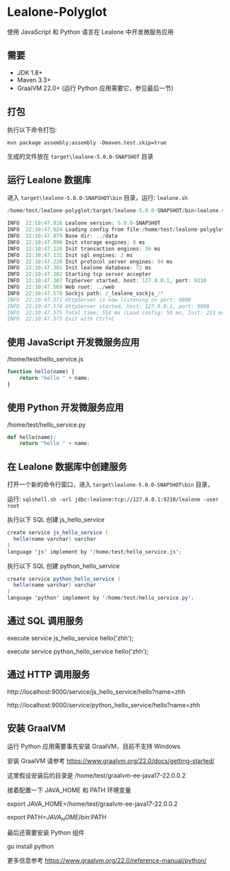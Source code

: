 # Lealone-Polyglot

使用 JavaScript 和 Python 语言在 Lealone 中开发微服务应用


## 需要

* JDK 1.8+
* Maven 3.3+
* GraalVM 22.0+ (运行 Python 应用需要它，参见最后一节)


## 打包

执行以下命令打包:

`mvn package assembly:assembly -Dmaven.test.skip=true`

生成的文件放在 `target\lealone-5.0.0-SNAPSHOT` 目录


## 运行 Lealone 数据库

进入 `target\lealone-5.0.0-SNAPSHOT\bin` 目录，运行: `lealone.sh`

```java
/home/test/lealone-polyglot/target/lealone-5.0.0-SNAPSHOT/bin>lealone.sh

INFO  22:10:47.016 Lealone version: 5.0.0-SNAPSHOT
INFO  22:10:47.024 Loading config from file:/home/test/lealone-polyglot/target/lealone-5.0.0-SNAPSHOT/conf/lealone.yaml
INFO  22:10:47.079 Base dir: ../data
INFO  22:10:47.090 Init storage engines: 8 ms
INFO  22:10:47.128 Init transaction engines: 36 ms
INFO  22:10:47.131 Init sql engines: 2 ms
INFO  22:10:47.228 Init protocol server engines: 94 ms
INFO  22:10:47.301 Init lealone database: 72 ms
INFO  22:10:47.302 Starting tcp server accepter
INFO  22:10:47.307 TcpServer started, host: 127.0.0.1, port: 9210
INFO  22:10:47.569 Web root: ../web
INFO  22:10:47.570 Sockjs path: /_lealone_sockjs_/*
INFO  22:10:47.571 HttpServer is now listening on port: 9000
INFO  22:10:47.574 HttpServer started, host: 127.0.0.1, port: 9000
INFO  22:10:47.575 Total time: 554 ms (Load config: 59 ms, Init: 223 ms, Start: 272 ms)
INFO  22:10:47.575 Exit with Ctrl+C
```

## 使用 JavaScript 开发微服务应用

/home/test/hello_service.js

```JavaScript
function hello(name) {
    return "hello " + name;
}
```

## 使用 Python 开发微服务应用

/home/test/hello_service.py

```Python
def hello(name):
    return "hello " + name;
```


## 在 Lealone 数据库中创建服务

打开一个新的命令行窗口，进入 `target\lealone-5.0.0-SNAPSHOT\bin` 目录，

运行: `sqlshell.sh -url jdbc:lealone:tcp://127.0.0.1:9210/lealone -user root`

执行以下 SQL 创建 js_hello_service

```java
create service js_hello_service (
  hello(name varchar) varchar
)
language 'js' implement by '/home/test/hello_service.js';
```

执行以下 SQL 创建 python_hello_service

```java
create service python_hello_service (
  hello(name varchar) varchar
)
language 'python' implement by '/home/test/hello_service.py';
```


## 通过 SQL 调用服务

execute service js_hello_service hello('zhh');

execute service python_hello_service hello('zhh');



## 通过 HTTP 调用服务

http://localhost:9000/service/js_hello_service/hello?name=zhh

http://localhost:9000/service/python_hello_service/hello?name=zhh


## 安装 GraalVM

运行 Python 应用需要事先安装 GraalVM，目前不支持 Windows

安装 GraalVM 请参考 https://www.graalvm.org/22.0/docs/getting-started/

这里假设安装后的目录是 /home/test/graalvm-ee-java17-22.0.0.2

接着配置一下 JAVA_HOME 和 PATH 环境变量

export JAVA_HOME=/home/test/graalvm-ee-java17-22.0.0.2

export PATH=$JAVA_HOME/bin:$PATH

最后还需要安装 Python 组件

gu install python

更多信息参考 https://www.graalvm.org/22.0/reference-manual/python/


